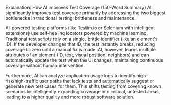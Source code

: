 







Explanation: How AI Improves Test Coverage (150-Word Summary)
AI significantly improves test coverage primarily by addressing the two biggest bottlenecks in traditional testing: brittleness and maintenance.

AI-powered testing platforms (like Testim.io or Selenium with intelligent extensions) use self-healing locators powered by machine learning. Traditional test scripts rely on a single, brittle identifier (like an element's ID). If the developer changes that ID, the test instantly breaks, reducing coverage to zero until a manual fix is made. AI, however, learns multiple attributes of an element (ID, text, visual position, neighbors) and can automatically update the test when the UI changes, maintaining continuous coverage without human intervention.

Furthermore, AI can analyze application usage logs to identify high-risk/high-traffic user paths that lack tests and automatically suggest or generate new test cases for them. This shifts testing from covering known scenarios to intelligently expanding coverage into critical, untested areas, leading to a higher quality and more robust software solution.
